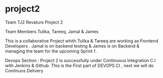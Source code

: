 # project2
Team TJ2 Revature Project 2 

Team Members Tulika, Tareeq, Jamal & James

This is a collaborative Project whith Tulika & Tareeq 
are working as Frontend Developers .
Jamal is on backend testing & James is on Backend & managing the team for the upcoming Sprint 1 .

Devops Section : 
Project 2 is successfully under Continuous Integration C.I with Jenkins & Github.
This is the First part of DEVOPS CI , 
next we will do Continuos Delivery 